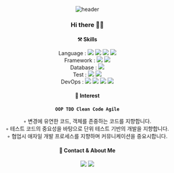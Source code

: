 <div align=center>

![header](https://capsule-render.vercel.app/api?type=soft&color=e1efdc&height=100&section=header&text=Yeonjae%20Lee&fontColor=ffffff&fontSize=50)

### Hi there 👋🏻

#### ⚒ Skills
Language :
<img src="https://img.shields.io/badge/Java-007396?style=flat&logo=Java&logoColor=white"/>
<img src="https://img.shields.io/badge/C++-00599C?style=flat&logo=c%2B%2B&logoColor=white"/>
<img src="https://img.shields.io/badge/html5-E34F26?style=flat&logo=html5&logoColor=white"/>
<img src="https://img.shields.io/badge/css-1572B6?style=flat&logo=css3&logoColor=white"> </br>
Framework :
<img src="https://img.shields.io/badge/Spring-6DB33F?style=flat&logo=spring&logoColor=white"> 
<img src="https://img.shields.io/badge/JPA-6DB33F?style=flat&logo=spring&logoColor=white"> </br>
Database : 
<img src="https://img.shields.io/badge/mysql-4479A1?style=flat&logo=mysql&logoColor=white"> </br>
Test :
<img src="https://img.shields.io/badge/JUnit5-25A162?style=flat&logo=JUnit5&logoColor=white">
<img src="https://img.shields.io/badge/Mockito-25A162?style=flat&logo=Mockito&logoColor=white">
<br>
DevOps :
<img src="https://img.shields.io/badge/AWS-232F3E?style=flat&logo=amazonaws&logoColor=white"> 
<img src="https://img.shields.io/badge/Docker-2496ED?style=flat&logo=Docker&logoColor=white"> 
<img src="https://img.shields.io/badge/github-181717?style=flat&logo=github&logoColor=white">
<img src="https://img.shields.io/badge/git-F05032?style=flat&logo=git&logoColor=white">


#### 🌈 Interest
**`OOP`&nbsp; `TDD`&nbsp; `Clean Code`&nbsp; `Agile`** <br>

◦ 변경에 유연한 코드, 객체를 존중하는 코드를 지향합니다. <br>
◦ 테스트 코드의 중요성을 바탕으로 단위 테스트 기반의 개발을 지향합니다. <br>
◦ 협업시 애자일 개발 프로세스를 지향하며 커뮤니케이션을 중요시합니다. <br>


#### 📣 Contact & About Me
<a href="mailto:dlduswo1247@gmail.com" target="_blank"><img src="https://img.shields.io/badge/Gmail-EA4335?style=flat&logo=Gmail&logoColor=white"/></a>
<a href="https://velog.io/@yyy96" target="_blank"><img src="https://img.shields.io/badge/Velog-20c997?style=flat&logo=Vimeo&logoColor=white"/></a>

<br>

</div>

<!--
방문자
[![Hits](https://hits.seeyoufarm.com/api/count/incr/badge.svg?url=https%3A%2F%2Fgithub.com%2Fyyy96&count_bg=%23C5DFB1&title_bg=%23A2B2A0&icon=&icon_color=%23E7E7E7&title=%F0%9F%91%8B%F0%9F%8F%BB&edge_flat=false)](https://hits.seeyoufarm.com)
-->


<!--
**yyy96/yyy96** is a ✨ _special_ ✨ repository because its `README.md` (this file) appears on your GitHub profile.
Here are some ideas to get you started:
- 🔭 I’m currently working on ...
- 🌱 I’m currently learning ...
- 👯 I’m looking to collaborate on ...
- 🤔 I’m looking for help with ...
- 💬 Ask me about ...
- 📫 How to reach me: ...
- 😄 Pronouns: ...
- ⚡ Fun fact: ...
-->
